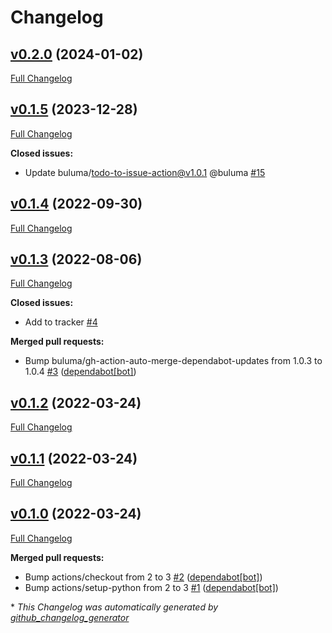 # Changelog

## [v0.2.0](https://github.com/buluma/ansible-role-logstash/tree/v0.2.0) (2024-01-02)

[Full Changelog](https://github.com/buluma/ansible-role-logstash/compare/v0.1.5...v0.2.0)

## [v0.1.5](https://github.com/buluma/ansible-role-logstash/tree/v0.1.5) (2023-12-28)

[Full Changelog](https://github.com/buluma/ansible-role-logstash/compare/v0.1.4...v0.1.5)

**Closed issues:**

- Update buluma/todo-to-issue-action@v1.0.1 @buluma [\#15](https://github.com/buluma/ansible-role-logstash/issues/15)

## [v0.1.4](https://github.com/buluma/ansible-role-logstash/tree/v0.1.4) (2022-09-30)

[Full Changelog](https://github.com/buluma/ansible-role-logstash/compare/v0.1.3...v0.1.4)

## [v0.1.3](https://github.com/buluma/ansible-role-logstash/tree/v0.1.3) (2022-08-06)

[Full Changelog](https://github.com/buluma/ansible-role-logstash/compare/v0.1.2...v0.1.3)

**Closed issues:**

- Add to tracker [\#4](https://github.com/buluma/ansible-role-logstash/issues/4)

**Merged pull requests:**

- Bump buluma/gh-action-auto-merge-dependabot-updates from 1.0.3 to 1.0.4 [\#3](https://github.com/buluma/ansible-role-logstash/pull/3) ([dependabot[bot]](https://github.com/apps/dependabot))

## [v0.1.2](https://github.com/buluma/ansible-role-logstash/tree/v0.1.2) (2022-03-24)

[Full Changelog](https://github.com/buluma/ansible-role-logstash/compare/v0.1.1...v0.1.2)

## [v0.1.1](https://github.com/buluma/ansible-role-logstash/tree/v0.1.1) (2022-03-24)

[Full Changelog](https://github.com/buluma/ansible-role-logstash/compare/v0.1.0...v0.1.1)

## [v0.1.0](https://github.com/buluma/ansible-role-logstash/tree/v0.1.0) (2022-03-24)

[Full Changelog](https://github.com/buluma/ansible-role-logstash/compare/df20e0429b41f37e48301f3570982a8bb1e51b63...v0.1.0)

**Merged pull requests:**

- Bump actions/checkout from 2 to 3 [\#2](https://github.com/buluma/ansible-role-logstash/pull/2) ([dependabot[bot]](https://github.com/apps/dependabot))
- Bump actions/setup-python from 2 to 3 [\#1](https://github.com/buluma/ansible-role-logstash/pull/1) ([dependabot[bot]](https://github.com/apps/dependabot))



\* *This Changelog was automatically generated by [github_changelog_generator](https://github.com/github-changelog-generator/github-changelog-generator)*
